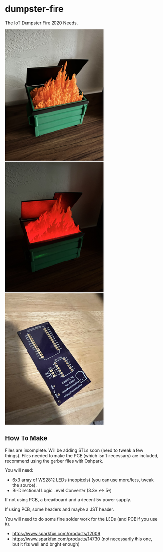 # dumpster-fire

The IoT Dumpster Fire 2020 Needs.


<img src="df1.JPEG" width="320"> <img src="df2.JPEG" width="320"> <img src="df3.JPEG" width="320">
## How To Make
Files are incomplete. Will be adding STLs soon (need to tweak a few things).
Files needed to make the PCB (which isn't necessary) are included, recommend using the gerber files with Oshpark.

You will need:
* 6x3 array of WS2812 LEDs (neopixels) (you can use more/less, tweak the source).
* Bi-Directional Logic Level Converter (3.3v <-> 5v)

If not using PCB, a breadboard and a decent 5v power supply.

If using PCB, some headers and maybe a JST header.

You will need to do some fine solder work for the LEDs (and PCB if you use it).

* https://www.sparkfun.com/products/12009
* https://www.sparkfun.com/products/14730 (not necessarily this one, but it fits well and bright enough)
